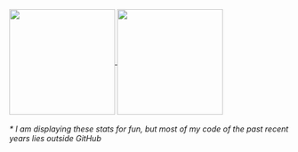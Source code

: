 <a href="https://github.com/anuraghazra/github-readme-stats">
  <img height=190 align=center src="https://github-readme-stats.vercel.app/api?username=deb0ch&show_icons=true&theme=radical&show=prs_merged,prs_merged_percentage" />
</a>
<a href="https://github.com/anuraghazra/convoychat">
  <img height=190 align=center src="https://github-readme-stats.vercel.app/api/top-langs?username=deb0ch&theme=radical&layout=compact&langs_count=8&card_width=320&exclude_repo=&hide=&size_weight=0.5&count_weight=0.5" />
</a>
<br><br>
<i>* I am displaying these stats for fun, but most of my code of the past recent years lies outside GitHub</i>
<br>

<!--
**deb0ch/deb0ch** is a ✨ _special_ ✨ repository because its `README.md` (this file) appears on your GitHub profile.

Here are some ideas to get you started:

- 🔭 I’m currently working on ...
- 🌱 I’m currently learning ...
- 👯 I’m looking to collaborate on ...
- 🤔 I’m looking for help with ...
- 💬 Ask me about ...
- 📫 How to reach me: ...
- 😄 Pronouns: ...
- ⚡ Fun fact: ...
-->
